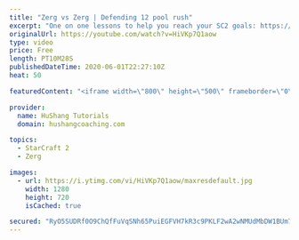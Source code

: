 ```yaml
---
title: "Zerg vs Zerg | Defending 12 pool rush"
excerpt: "One on one lessons to help you reach your SC2 goals: https://www.hushangcoaching.com ------------------------------------------------------------------------------------------------------- In this guide we take a look at how to defend one of the most infamous \"zerg rushes\" in sc2: the 12 pool. This rush"
originalUrl: https://youtube.com/watch?v=HiVKp7Q1aow
type: video
price: Free
length: PT10M28S
publishedDateTime: 2020-06-01T22:27:10Z
heat: 50

featuredContent: "<iframe width=\"800\" height=\"500\" frameborder=\"0\" src=\"https://www.youtube.com/embed/HiVKp7Q1aow\" allow=\"accelerometer; autoplay; encrypted-media; gyroscope; picture-in-picture\" allowfullscreen></iframe>"

provider:
  name: HuShang Tutorials
  domain: hushangcoaching.com

topics:
  - StarCraft 2
  - Zerg

images:
  - url: https://i.ytimg.com/vi/HiVKp7Q1aow/maxresdefault.jpg
    width: 1280
    height: 720
    isCached: true

secured: "RyO5SUDRf0O9ChQfFuVqSNh65PuiEGFVH7kR3c9PKLF2wA2wNMUdMbDW1BUm7HifbzXX3NXXc+J72mWmjDpxWwkK8AuaRhIsw+S56PRyj3/1FXN8XHF6ph2EeJTcgyNZwC+E89PMDB2Jbc8sL1T1Q0qXearmDMe01ujWFp/2RENcjcjTe1qc2EnlI8ExiurZS2Rg4XPNzsVK06Dp4fPqTdfC5VAfFR/a6j1fpzs+OzY+2haVMrGJKIEYLuG5Zmc3uhP8NBVnH7ZaZ8/jHamcnUZ11c/E77/JQfKyYjD7McsL7L0fE09+dTz6FQkFY0pdJuOZzJUd+bwx/WJvV00iwdxMuUdFPTQ8NRM8qFRIVTwdjSj/1ni/gWM+kQM0HmXcv5H4NddqY61WfHf8EGPdIOZmkcLBh5RNL6Ua5mKvIXk=;WVRBRwOfoPZQ0sbt1InQqQ=="
---
```


